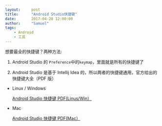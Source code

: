 ```yaml
---
layout:     post
title:      "Android Studio快捷键"
date:       2017-04-28 12:00:00
author:     "Samuel"
tags:
    - Android
    - 工具
---
```


想要最全的快捷键？两种方法:

1. Android Studio 的 `Preference`中的`keymap`，里面就是所有的快捷键了

2. Android Studio 是基于 Intellij Idea 的，所以两者的快捷键通用，官方给出的快捷键大全（PDF 版）

+ Linux / Windows

	[Android Studio 快捷键 PDF(Linus/Win）](https://www.jetbrains.com/idea/docs/IntelliJIDEA_ReferenceCard.pdf)

+ Mac

	[Android Studio 快捷键 PDF(Mac）](https://www.jetbrains.com/idea/docs/IntelliJIDEA_ReferenceCard_Mac.pdf)
	




